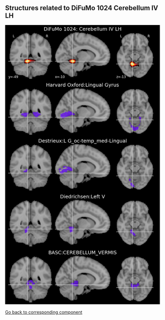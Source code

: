 


## Structures related to DiFuMo 1024 Cerebellum IV LH

![857](857.jpg "Structures related to DiFuMo 1024 Cerebellum IV LH")

[Go back to corresponding component](https://parietal-inria.github.io/DiFuMo/1024/html/857.html)